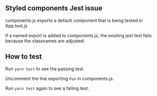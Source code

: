 ## Styled components Jest issue

components.js exports a default component that is being tested in App.test.js

If a named export is added to components.js, the existing jest test fails because the classnames are adjusted.

## How to test

Run `yarn test` to see the passing test.

Uncomment the line exporting `Foo` in components.js.

Run `yarn test` again to see a failing test.
